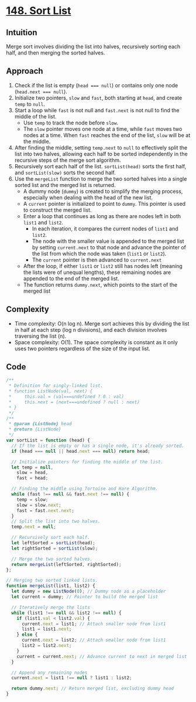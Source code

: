 # [148. Sort List](https://leetcode.com/problems/sort-list/description/)

## Intuition

Merge sort involves dividing the list into halves, recursively sorting each half, and then merging the sorted halves.

## Approach

1.  Check if the list is empty (`head === null`) or contains only one node (`head.next === null`).
2.  Initialize two pointers, `slow` and `fast`, both starting at `head`, and create `temp` to `null`.
3.  Start a loop while `fast` is not null and `fast.next` is not null to find the middle of the list.
    - Use `temp` to track the node before `slow`.
    - The `slow` pointer moves one node at a time, while `fast` moves two nodes at a time. When `fast` reaches the end of the list, `slow` will be at the middle.
4.  After finding the middle, setting `temp.next` to `null` to effectively split the list into two halves, allowing each half to be sorted independently in the recursive steps of the merge sort algorithm.
5.  Recursively sort each half of the list. `sortList(head)` sorts the first half, and `sortList(slow)` sorts the second half.
6.  Use the `mergeList` function to merge the two sorted halves into a single sorted list and the merged list is returned.
    - A dummy node (`dummy`) is created to simplify the merging process, especially when dealing with the head of the new list.
    - A `current` pointer is initialized to point to `dummy`. This pointer is used to construct the merged list.
    - Enter a loop that continues as long as there are nodes left in both `list1` and `list2`.
      - In each iteration, it compares the current nodes of `list1` and `list2`.
      - The node with the smaller value is appended to the merged list by setting `current.next` to that node and advance the pointer of the list from which the node was taken (`list1` or `list2`).
      - The `current` pointer is then advanced to `current.next`
    - After the loop, if either `list1` or `list2` still has nodes left (meaning the lists were of unequal lengths), these remaining nodes are appended to the end of the merged list.
    - The function returns `dummy.next`, which points to the start of the merged list

## Complexity

- Time complexity: O(n log n). Merge sort achieves this by dividing the list in half at each step (log n divisions), and each division involves traversing the list (n).
- Space complexity: O(1). The space complexity is constant as it only uses two pointers regardless of the size of the input list.

## Code

```javascript
/**
 * Definition for singly-linked list.
 * function ListNode(val, next) {
 *     this.val = (val===undefined ? 0 : val)
 *     this.next = (next===undefined ? null : next)
 * }
 */
/**
 * @param {ListNode} head
 * @return {ListNode}
 */
var sortList = function (head) {
  // If the list is empty or has a single node, it's already sorted.
  if (head === null || head.next === null) return head;

  // Initialize pointers for finding the middle of the list.
  let temp = null,
    slow = head,
    fast = head;

  // Finding the middle using Tortoise and Hare Algorithm.
  while (fast !== null && fast.next !== null) {
    temp = slow;
    slow = slow.next;
    fast = fast.next.next;
  }
  // Split the list into two halves.
  temp.next = null;

  // Recursively sort each half.
  let leftSorted = sortList(head);
  let rightSorted = sortList(slow);

  // Merge the two sorted halves.
  return mergeList(leftSorted, rightSorted);
};

// Merging two sorted linked lists.
function mergeList(list1, list2) {
  let dummy = new ListNode(0); // Dummy node as a placeholder
  let current = dummy; // Pointer to build the merged list

  // Iteratively merge the lists
  while (list1 !== null && list2 !== null) {
    if (list1.val < list2.val) {
      current.next = list1; // Attach smaller node from list1
      list1 = list1.next; 
    } else {
      current.next = list2; // Attach smaller node from list1
      list2 = list2.next; 
    }
    current = current.next; // Advance current to next in merged list
  }

  // Append any remaining nodes
  current.next = list1 !== null ? list1 : list2;

  return dummy.next; // Return merged list, excluding dummy head
}
```
